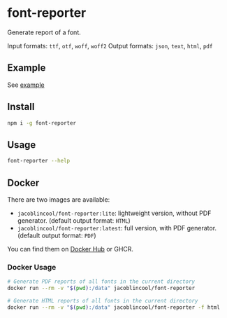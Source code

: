# font-reporter

Generate report of a font.

Input formats: `ttf`, `otf`, `woff`, `woff2`
Output formats: `json`, `text`, `html`, `pdf`

## Example

See [example](example)

## Install

```sh
npm i -g font-reporter
```

## Usage

```sh
font-reporter --help
```

## Docker

There are two images are available:

- `jacoblincool/font-reporter:lite`: lightweight version, without PDF generator. (default output format: `HTML`)
- `jacoblincool/font-reporter:latest`: full version, with PDF generator. (default output format: `PDF`)

You can find them on [Docker Hub](https://hub.docker.com/r/jacoblincool/font-reporter/) or GHCR.

### Docker Usage

```sh
# Generate PDF reports of all fonts in the current directory
docker run --rm -v "$(pwd):/data" jacoblincool/font-reporter
```

```sh
# Generate HTML reports of all fonts in the current directory
docker run --rm -v "$(pwd):/data" jacoblincool/font-reporter -f html
```

